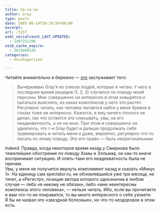```yaml
---
title: Ха-ха-ха
author: Gray
type: posts
date: 2003-06-14T10:18:58+00:00
excerpt:
url: /3157
esml_socialcount_LAST_UPDATED:
  - 1497251290
essb_cache_expire:
  - 1615609526
categories:
  - Uncategorized

---
```








Читайте внимательно и бережно &#8212; <a href="http://register.spectator.ru/14.06.2003/1" target="_blank">это</a> заслуживает того:

> Вычеркиваю Gray&rsquo;я из списка людей, которых я читаю. У него в последнее время рецидив (1, 2, 3) случился по поводу моей персоны. Мне совершенно не интересно в этом ковырятся и пытаться выяснить, из каких комплексов у него это растет. Регулярно читать, как человек пытается найти у меня бревна в глазах тоже не интересно. Кажется, я ему ничего плохого не делал, так что остается это списывать, увы, на его неадекватность, а не на мою. При этом я совершенно не удивлюсь, что г-н Gray будет и дальше продолжать себя травмировать и читать меня и даже, вероятно, регулярно что-то писать по этому поводу. Это его право — быть неоригинальным.

Indeed. Правда, когда некоторое время назад у Смирнова было тяжелейшее обострение по поводу Хомы и Ээльмаа, он как-то иначе воспринимал ситуацию. И опять-таки его неадекватность была не причем.  
Увы, у меня не получится вернуть комплимент назад и сказать &#171;Минус 1&#187;. На единицу сам spectator.ru, не обновлявшийся уже три месяца, не тянет, а &#171;Регистр&#187;, позиция автора которого однозначна в любом случае &#8212; либо &#171;я никому не обязан&#187;, либо &#171;мне неинтересны комплексы этого человека&#187;, &#8212; нельзя читать. Ибо, если вы прочитаете и вам что-то не понравится, то вы много интересного о себе узнаете.  
Я бы не назвал это &#171;звездной болезнью&#187;, но что-то нездоровое в этом есть.